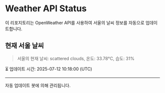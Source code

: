 
# Weather API Status

이 리포지토리는 OpenWeather API를 사용하여 서울의 날씨 정보를 자동으로 업데이트합니다.

## 현재 서울 날씨
> 서울의 현재 날씨: scattered clouds, 온도: 33.78°C, 습도: 31%

⏳ 업데이트 시간: 2025-07-12 10:18:00 (UTC)

---
자동 업데이트 봇에 의해 관리됩니다.
